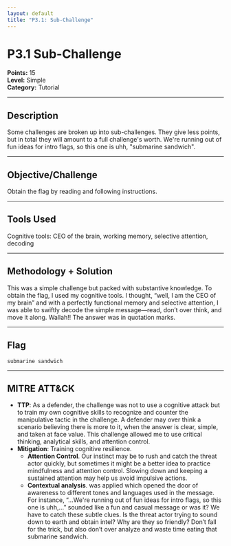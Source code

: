 ```yaml
---
layout: default
title: "P3.1: Sub-Challenge"
---
```


# P3.1 Sub-Challenge

**Points:** 15  
**Level:** Simple  
**Category:** Tutorial  

---

## Description
Some challenges are broken up into sub-challenges. They give less points, but in total they will amount to a full challenge's worth. We're running out of fun ideas for intro flags, so this one is uhh, "submarine sandwich".

---

## Objective/Challenge
Obtain the flag by reading and following instructions.

---

## Tools Used
Cognitive tools: CEO of the brain, working memory, selective attention, decoding  

---

## Methodology + Solution
This was a simple challenge but packed with substantive knowledge. To obtain the flag, I used my cognitive tools. I thought, “well, I am the CEO of my brain” and with a perfectly functional memory and selective attention, I was able to swiftly decode the simple message—read, don’t over think, and move it along. Wallah!! The answer was in quotation marks.  

---

## Flag
`submarine sandwich`  

---

## MITRE ATT&CK
- **TTP**: As a defender, the challenge was not to use a cognitive attack but to train my own cognitive skills to recognize and counter the manipulative tactic in the challenge. A defender may over think a scenario believing there is more to it, when the answer is clear, simple, and taken at face value. This challenge allowed me to use critical thinking, analytical skills, and attention control. 
- **Mitigation**: Training cognitive resilience.   
  - **Attention Control**. Our instinct may be to rush and catch the threat actor quickly, but sometimes it might be a better idea to practice mindfulness and attention control. Slowing down and keeping a sustained attention may help us avoid impulsive actions. 
  - **Contextual analysis**.  was applied which opened the door of awareness to different tones and languages used in the message. For instance, “…We're running out of fun ideas for intro flags, so this one is uhh,…” sounded like a fun and casual message or was it? We have to catch these subtle clues. Is the threat actor trying to sound down to earth and obtain intel? Why are they so friendly? Don’t fall for the trick, but also don’t over analyze and waste time eating that submarine sandwich.
